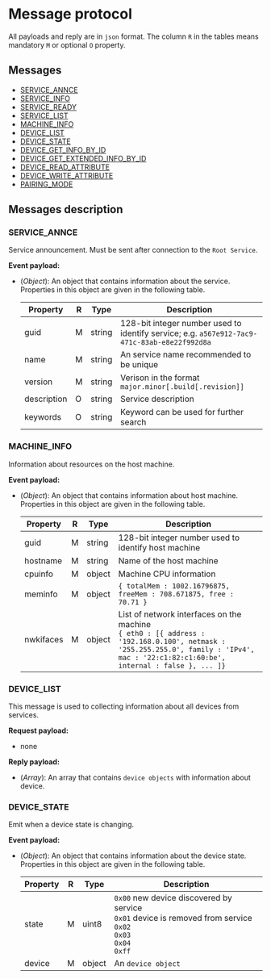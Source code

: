 # Message protocol

All payloads and reply are in `json` format. The column `R` in the tables means mandatory `M` or optional `O` property. 

## Messages 

* [SERVICE_ANNCE](#SERVICE_ANNCE)
* [SERVICE_INFO](#)
* [SERVICE_READY](#)
* [SERVICE_LIST](#)
* [MACHINE_INFO](#MACHINE_INFO)
* [DEVICE_LIST](#DEVICE_LIST)
* [DEVICE_STATE](#DEVICE_STATE)
* [DEVICE_GET_INFO_BY_ID](#)
* [DEVICE_GET_EXTENDED_INFO_BY_ID](#)
* [DEVICE_READ_ATTRIBUTE](#)
* [DEVICE_WRITE_ATTRIBUTE](#)
* [PAIRING_MODE](#)

## Messages description

<a name="SERVICE_ANNCE"></a>
### SERVICE_ANNCE
Service announcement. Must be sent after connection to the `Root Service`.

**Event payload:**

* (_Object_): An object that contains information about the service. Properties in this object are given in the following table.  

    | Property     | R | Type   | Description                                            |
    |--------------|---|--------|--------------------------------------------------------|
    | guid         | M | string | 128-bit integer number used to identify service; e.g. `a567e912-7ac9-471c-83ab-e8e22f992d8a` |
    | name         | M | string | An service name recommended to be unique               |
    | version      | M | string | Verison in the format `major.minor[.build[.revision]]` |
    | description  | O | string | Service description                                    |
    | keywords     | O | string | Keyword can be used for further search                 | 

<a name="MACHINE_INFO"></a>
### MACHINE_INFO
Information about resources on the host machine.

**Event payload:**

* (_Object_): An object that contains information about host machine. Properties in this object are given in the following table.

    | Property    | R | Type   | Description                                                   |
    |-------------|---|--------|---------------------------------------------------------------|
    | guid        | M | string | 128-bit integer number used to identify host machine          |
    | hostname    | M | string | Name of the host machine                                      |
    | cpuinfo     | M | object | Machine CPU information                                               |  
    | meminfo     | M | object | ```{ totalMem : 1002.16796875, freeMem : 708.671875, free : 70.71 }``` |
    | nwkifaces   | M | object | List of network interfaces on the machine<br>```{ eth0 : [{ address : '192.168.0.100', netmask : '255.255.255.0', family : 'IPv4', mac : '22:c1:82:c1:60:be', internal : false }, ... ]}``` |

<a name="DEVICE_LIST"></a>
### DEVICE_LIST
This message is used to collecting information about all devices from services. 

**Request payload:**

* none

**Reply payload:**

* (_Array_): An array that contains `device objects` with information about device.

<a name="DEVICE_STATE"></a>
### DEVICE_STATE
Emit when a device state is changing.

**Event payload:**

* (_Object_): An object that contains information about the device state. Properties in this object are given in the following table. 


    | Property     | R | Type   | Description                                                   |
    |--------------|---|--------|---------------------------------------------------------------|
    | state        | M | uint8  | `0x00` new device discovered by service<br>`0x01` device is removed from service<br>`0x02`<br>`0x03`<br>`0x04`<br>`0xff`|
    | device       | M | object | An `device object`                                              |

